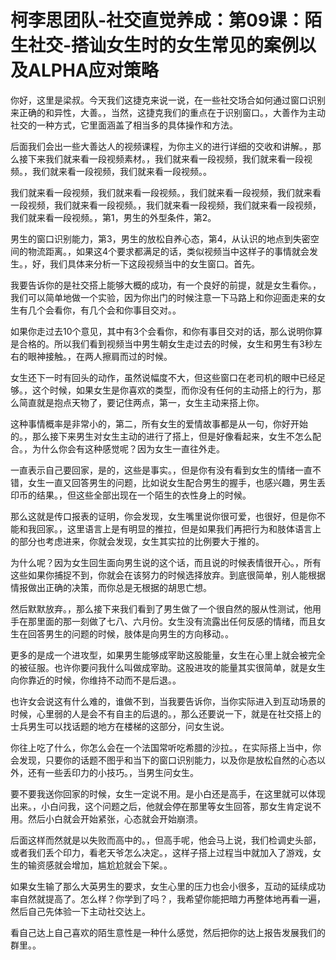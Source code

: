 # 柯李思团队-社交直觉养成：第09课：陌生社交-搭讪女生时的女生常见的案例以及ALPHA应对策略

你好，这里是梁叔。今天我们这捷克来说一说，在一些社交场合如何通过窗口识别来正确的和异性，大善。，当然，这捷克我们的重点在于识别窗口。，大善作为主动社交的一种方式，它里面涵盖了相当多的具体操作和方法。

后面我们会出一些大善达人的视频课程，为你主义的进行详细的交收和讲解。，那么接下来我们就来看一段视频素材。，我们就来看一段视频，我们就来看一段视频。，我们就来看一段视频，我们就来看一段视频。。

我们就来看一段视频，我们就来看一段视频。，我们就来看一段视频，我们就来看一段视频，我们就来看一段视频。，我们就来看一段视频，我们就来看一段视频，我们就来看一段视频。，第1，男生的外型条件，第2。

男生的窗口识别能力，第3，男生的放松自养心态，第4，从认识的地点到失密空间的物流距离。，如果这4个要求都满足的话，类似视频当中这样子的事情就会发生。，好，我们具体来分析一下这段视频当中的女生窗口。首先。

我要告诉你的是社交搭上能够大概的成功，有一个良好的前提，就是女生看你。，我们可以简单地做一个实验，因为你出门的时候注意一下马路上和你迎面走来的女生有几个会看你，有几个会和你事目交对。。

如果你走过去10个意见，其中有3个会看你，和你有事目交对的话，那么说明你算是合格的。所以我们看到视频当中男生朝女生走过去的时候，女生和男生有3秒左右的眼神接触。，在两人擦肩而过的时候。

女生还下一时有回头的动作，虽然说幅度不大，但这些窗口在老司机的眼中已经足够。，这个时候，如果女生是你喜欢的类型，而你没有任何的主动搭上的行为，那么简直就是抱点天物了，要记住两点，第一，女生主动来搭上你。

这种事情概率是非常小的，第二，所有女生的爱情故事都是从一句，你好开始的。，那么接下来男生对女生主动的进行了搭上，但是好像看起来，女生不怎么配合。，为什么你会有这种感觉呢？因为女生一直往外走。

一直表示自己要回家，是的，这些是事实。，但是你有没有看到女生的情绪一直不错，女生一直又回答男生的问题，比如说女生配合男生的握手，也感兴趣，男生丢印币的结果。，但这些全部出现在一个陌生的衣性身上的时候。

那么这就是传口报表的证明，你会发现，女生嘴里说你很可爱，也很好，但是你不能和我回家。，这里语言上是有明显的推拉，但是如果我们再把行为和肢体语言上的部分也考虑进来，你就会发现，女生其实拉的比例要大于推的。

为什么呢？因为女生回生面向男生说的这个话，而且说的时候表情很开心。，所有这些如果你捕捉不到，你就会在该努力的时候选择放弃。到底很简单，别人能根据情报做出正确的决策，而你总是无根据的胡思亡想。

然后默默放弃。，那么接下来我们看到了男生做了一个很自然的服从性测试，他用手在那里面的那一刻做了七八、六月份。女生没有流露出任何反感的情绪，而且女生在回答男生的问题的时候，肢体是向男生的方向移动。。

更多的是成一个进攻型，如果男生能够成宰助这股能量，女生在心里上就会被完全的被征服。也许你要问我什么叫做成宰助。这股进攻的能量其实很简单，就是女生向你靠近的时候，你维持不动而不是后退。。

也许女会说这有什么难的，谁做不到，当我要告诉你，当你实际进入到互动场景的时候，心里弱的人是会不有自主的后退的。，那么还要说一下，就是在社交搭上的士兵男生可以找话题的地方在楼梯的这部分，问女生说。

你往上吃了什么，你怎么会在一个法国常听吃希腊的沙拉。，在实际搭上当中，你会发现，只要你的话题不图乎和当下的窗口识别能力，以及你是放松自然的心态以外，还有一些丢印力的小技巧。，当男生问女生。

要不要我送你回家的时候，女生一定说不用。是小白还是高手，在这里就可以体现出来。，小白问我，这个问题之后，他就会停在那里等女生回答，那女生肯定说不用。然后小白就会开始紧张，心态就会开始崩溃。

后面这样而然就是以失败而高中的。，但高手呢，他会马上说，我们检调史头部，或者我们丢个印力，看老天爷怎么决定。，这样子搭上过程当中就加入了游戏，女生的输资感就会增加，尴尬尬就会下架。。

如果女生输了那么大英男生的要求，女生心里的压力也会小很多，互动的延续成功率自然就提高了。怎么样？你学到了吗？，我希望你能把暗力再整体地再看一遍，然后自己先体验一下主动社交达上。

看自己达上自己喜欢的陌生意性是一种什么感觉，然后把你的达上报告发展我们的群里。。